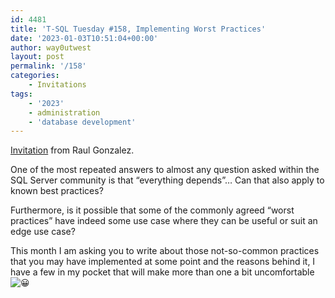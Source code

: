 ```yaml
---
id: 4481
title: 'T-SQL Tuesday #158, Implementing Worst Practices'
date: '2023-01-03T10:51:04+00:00'
author: way0utwest
layout: post
permalink: '/158'
categories:
    - Invitations
tags:
    - '2023'
    - administration
    - 'database development'
---
```


[Invitation](https://www.sqldoubleg.com/2023/01/02/t-sql-tuesday-158-implementing-worst-practices/) from Raul Gonzalez.

One of the most repeated answers to almost any question asked within the SQL Server community is that “everything depends”… Can that also apply to known best practices?

Furthermore, is it possible that some of the commonly agreed “worst practices” have indeed some use case where they can be useful or suit an edge use case?

This month I am asking you to write about those not-so-common practices that you may have implemented at some point and the reasons behind it, I have a few in my pocket that will make more than one a bit uncomfortable ![😀](https://s.w.org/images/core/emoji/14.0.0/svg/1f600.svg)